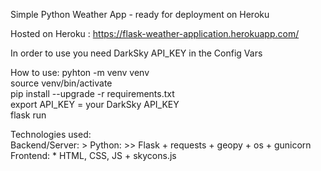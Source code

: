Simple Python Weather App - ready for deployment on Heroku 

Hosted on Heroku : https://flask-weather-application.herokuapp.com/ 

In order to use you need DarkSky API_KEY in the Config Vars

How to use: 
pyhton -m venv venv \
source venv/bin/activate \
pip install --upgrade -r requirements.txt \
export API_KEY = your DarkSky API_KEY \
flask run 

Technologies used: \
Backend/Server: 
	> Python: 
		>> Flask 
		+ requests 
		+ geopy 
		+ os 
		+ gunicorn 
Frontend: 
	 * HTML, CSS, JS 
	  + skycons.js 
